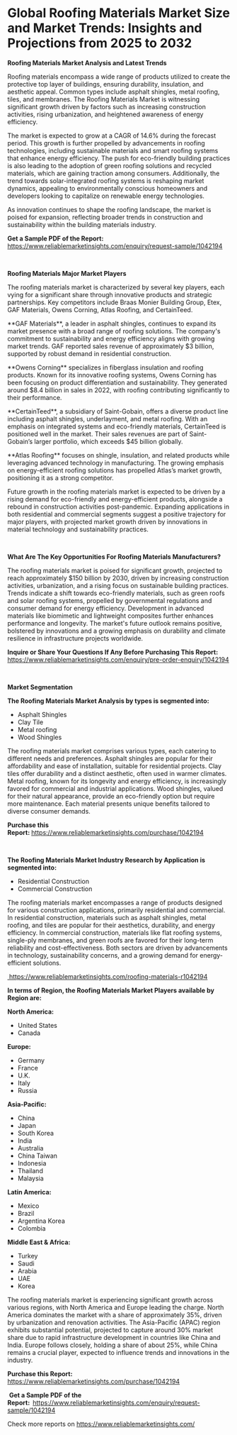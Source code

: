 <p><h1>Global Roofing Materials Market Size and Market Trends: Insights and Projections from 2025 to 2032</h1></p><p><strong>Roofing Materials Market Analysis and Latest Trends</strong></p>
<p><p>Roofing materials encompass a wide range of products utilized to create the protective top layer of buildings, ensuring durability, insulation, and aesthetic appeal. Common types include asphalt shingles, metal roofing, tiles, and membranes. The Roofing Materials Market is witnessing significant growth driven by factors such as increasing construction activities, rising urbanization, and heightened awareness of energy efficiency.</p><p>The market is expected to grow at a CAGR of 14.6% during the forecast period. This growth is further propelled by advancements in roofing technologies, including sustainable materials and smart roofing systems that enhance energy efficiency. The push for eco-friendly building practices is also leading to the adoption of green roofing solutions and recycled materials, which are gaining traction among consumers. Additionally, the trend towards solar-integrated roofing systems is reshaping market dynamics, appealing to environmentally conscious homeowners and developers looking to capitalize on renewable energy technologies. </p><p>As innovation continues to shape the roofing landscape, the market is poised for expansion, reflecting broader trends in construction and sustainability within the building materials industry.</p></p>
<p><strong>Get a Sample PDF of the Report:&nbsp;</strong> <a href="https://www.reliablemarketinsights.com/enquiry/request-sample/1042194?utm_campaign=2240&utm_medium=2&utm_source=Github&utm_content=ia&utm_term=31032025&utm_id=roofing-materials">https://www.reliablemarketinsights.com/enquiry/request-sample/1042194</a></p>
<p>&nbsp;</p>
<p><strong>Roofing Materials Major Market Players</strong></p>
<p><p>The roofing materials market is characterized by several key players, each vying for a significant share through innovative products and strategic partnerships. Key competitors include Braas Monier Building Group, Etex, GAF Materials, Owens Corning, Atlas Roofing, and CertainTeed.</p><p>**GAF Materials**, a leader in asphalt shingles, continues to expand its market presence with a broad range of roofing solutions. The company's commitment to sustainability and energy efficiency aligns with growing market trends. GAF reported sales revenue of approximately $3 billion, supported by robust demand in residential construction.</p><p>**Owens Corning** specializes in fiberglass insulation and roofing products. Known for its innovative roofing systems, Owens Corning has been focusing on product differentiation and sustainability. They generated around $8.4 billion in sales in 2022, with roofing contributing significantly to their performance.</p><p>**CertainTeed**, a subsidiary of Saint-Gobain, offers a diverse product line including asphalt shingles, underlayment, and metal roofing. With an emphasis on integrated systems and eco-friendly materials, CertainTeed is positioned well in the market. Their sales revenues are part of Saint-Gobain’s larger portfolio, which exceeds $45 billion globally.</p><p>**Atlas Roofing** focuses on shingle, insulation, and related products while leveraging advanced technology in manufacturing. The growing emphasis on energy-efficient roofing solutions has propelled Atlas’s market growth, positioning it as a strong competitor.</p><p>Future growth in the roofing materials market is expected to be driven by a rising demand for eco-friendly and energy-efficient products, alongside a rebound in construction activities post-pandemic. Expanding applications in both residential and commercial segments suggest a positive trajectory for major players, with projected market growth driven by innovations in material technology and sustainability practices.</p></p>
<p>&nbsp;</p>
<p><strong>What Are The Key Opportunities For Roofing Materials Manufacturers?</strong></p>
<p><p>The roofing materials market is poised for significant growth, projected to reach approximately $150 billion by 2030, driven by increasing construction activities, urbanization, and a rising focus on sustainable building practices. Trends indicate a shift towards eco-friendly materials, such as green roofs and solar roofing systems, propelled by governmental regulations and consumer demand for energy efficiency. Development in advanced materials like biomimetic and lightweight composites further enhances performance and longevity. The market's future outlook remains positive, bolstered by innovations and a growing emphasis on durability and climate resilience in infrastructure projects worldwide.</p></p>
<p><strong>Inquire or Share Your Questions If Any Before Purchasing This Report:</strong> <a href="https://www.reliablemarketinsights.com/enquiry/pre-order-enquiry/1042194?utm_campaign=2240&utm_medium=2&utm_source=Github&utm_content=ia&utm_term=31032025&utm_id=roofing-materials">https://www.reliablemarketinsights.com/enquiry/pre-order-enquiry/1042194</a></p>
<p>&nbsp;</p>
<p><strong>Market Segmentation</strong></p>
<p><strong>The Roofing Materials Market Analysis by types is segmented into:</strong></p>
<p><ul><li>Asphalt Shingles</li><li>Clay Tile</li><li>Metal roofing</li><li>Wood Shingles</li></ul></p>
<p><p>The roofing materials market comprises various types, each catering to different needs and preferences. Asphalt shingles are popular for their affordability and ease of installation, suitable for residential projects. Clay tiles offer durability and a distinct aesthetic, often used in warmer climates. Metal roofing, known for its longevity and energy efficiency, is increasingly favored for commercial and industrial applications. Wood shingles, valued for their natural appearance, provide an eco-friendly option but require more maintenance. Each material presents unique benefits tailored to diverse consumer demands.</p></p>
<p><strong>Purchase this Report:&nbsp;</strong><a href="https://www.reliablemarketinsights.com/purchase/1042194?utm_campaign=2240&utm_medium=2&utm_source=Github&utm_content=ia&utm_term=31032025&utm_id=roofing-materials">https://www.reliablemarketinsights.com/purchase/1042194</a></p>
<p>&nbsp;</p>
<p><strong>The Roofing Materials Market Industry Research by Application is segmented into:</strong></p>
<p><ul><li>Residential Construction</li><li>Commercial Construction</li></ul></p>
<p><p>The roofing materials market encompasses a range of products designed for various construction applications, primarily residential and commercial. In residential construction, materials such as asphalt shingles, metal roofing, and tiles are popular for their aesthetics, durability, and energy efficiency. In commercial construction, materials like flat roofing systems, single-ply membranes, and green roofs are favored for their long-term reliability and cost-effectiveness. Both sectors are driven by advancements in technology, sustainability concerns, and a growing demand for energy-efficient solutions.</p></p>
<p><a href="https://www.reliablemarketinsights.com/roofing-materials-r1042194?utm_campaign=2240&utm_medium=2&utm_source=Github&utm_content=ia&utm_term=31032025&utm_id=roofing-materials">&nbsp;https://www.reliablemarketinsights.com/roofing-materials-r1042194</a></p>
<p><strong>In terms of Region, the Roofing Materials Market Players available by Region are:</strong></p>
<p>
    <p> <strong> North America: </strong>
        <ul>
            <li>United States</li>
            <li>Canada</li>
        </ul>
        </p> 
    <p> <strong> Europe: </strong>
        <ul>
            <li>Germany</li>
            <li>France</li>
            <li>U.K.</li>
            <li>Italy</li>
            <li>Russia</li>
        </ul>
        </p> 
    <p> <strong> Asia-Pacific: </strong>
        <ul>
            <li>China</li>
            <li>Japan</li>
            <li>South Korea</li>
            <li>India</li>
            <li>Australia</li>
            <li>China Taiwan</li>
            <li>Indonesia</li>
            <li>Thailand</li>
            <li>Malaysia</li>
        </ul>
        </p> 
    <p> <strong> Latin America: </strong>
        <ul>
            <li>Mexico</li>
            <li>Brazil</li>
            <li>Argentina Korea</li>
            <li>Colombia</li>
        </ul>
        </p> 
    <p> <strong> Middle East & Africa: </strong>
        <ul>
            <li>Turkey</li>
            <li>Saudi</li>
            <li>Arabia</li>
            <li>UAE</li>
            <li>Korea</li>
        </ul>
    </p>
    </p>
<p><p>The roofing materials market is experiencing significant growth across various regions, with North America and Europe leading the charge. North America dominates the market with a share of approximately 35%, driven by urbanization and renovation activities. The Asia-Pacific (APAC) region exhibits substantial potential, projected to capture around 30% market share due to rapid infrastructure development in countries like China and India. Europe follows closely, holding a share of about 25%, while China remains a crucial player, expected to influence trends and innovations in the industry.</p></p>
<p><strong>Purchase this Report: </strong><a href="https://www.reliablemarketinsights.com/purchase/1042194?utm_campaign=2240&utm_medium=2&utm_source=Github&utm_content=ia&utm_term=31032025&utm_id=roofing-materials">https://www.reliablemarketinsights.com/purchase/1042194</a></p>
<p>&nbsp;<strong>Get a Sample PDF of the Report:&nbsp;&nbsp;</strong><a href="https://www.reliablemarketinsights.com/enquiry/request-sample/1042194?utm_campaign=2240&utm_medium=2&utm_source=Github&utm_content=ia&utm_term=31032025&utm_id=roofing-materials">https://www.reliablemarketinsights.com/enquiry/request-sample/1042194</a></p>
<p><strong></strong></p>
<p>Check more reports on <a href="https://www.reliablemarketinsights.com/?utm_campaign=2240&utm_medium=2&utm_source=Github&utm_content=ia&utm_term=31032025&utm_id=roofing-materials">https://www.reliablemarketinsights.com/</a></p>